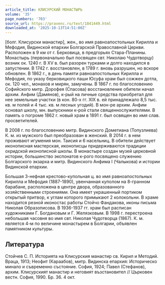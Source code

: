 ```yaml
---
article_title: КЛИСУРСКИЙ МОНАСТЫРЬ
volume: '35'
page_numbers: '703'
source_url: https://pravenc.ru/text/1841449.html
downloaded_at: '2025-10-13T14:51:00Z'
---
```


[болг. Клисурски манастир], жен., во имя равноапостольных Кирилла и Мефодия, Видинской епархии Болгарской Православной Церкви. Расположен в 9 км от г. Берковица, в предгорьях Стара-Планины. Монастырь (первоначально был посвящен свт. Николаю Чудотворцу) возник ок. 1240 г. В XV в. был разорен турками и долго находился в запустении. В 1742 г. восстановлен, в 1789 г. вновь разрушен, но вскоре обновлен. В 1862 г., в день памяти равноапостольных Кирилла и Мефодия, по указу берковицкого паши Юсуфа храм был сожжен дотла, ок. 120 чел., монахов и мирян, замучены. В 1867 г. по благословению Софийского митр. Дорофея (Спасова) восстановление обители начал архим. Анфим (Дамянов), к-рый на личные средства приобретал для нее земельные участки (в кон. 80-х гг. XIX в. ей принадлежало 8,5 тыс. кв. м полей и 4 тыс. кв. м лесных угодий). В мон-ре архим. Анфим основал школу, мн. выпускники к-рой стали священнослужителями. В память о погроме 1862 г. новый храм в 1891 г. был освящен во имя слав. просветителей.

В 2008 г. по благословению митр. Видинского Дометиана (Топузлиева) К. м. из мужского был преобразован в женский. В 2014 г. в нем проживают игумения мон. Таисия и 6 насельниц. В обители действует иконописная мастерская, иконописцы придерживаются традиции охридской иконописной школы. В монастыре создан музей церковной истории, большинство экспонатов к-рого посвящено служению Болгарского экзарха и митр. Видинского Анфима I (Чалыкова) и истории Видинской епархии.

Большая 3-нефная крестово-купольная ц. во имя равноапостольных Кирилла и Мефодия (1887-1890), увенчанная куполом на 8-гранном барабане, расположена в центре двора, образованного хозяйственными строениями. Она имеет украшенный портиком открытый притвор, к углам которого примыкают 2 колокольни. В храме находится резной иконостас работы Стойчо Фандакова, иконы письма Николая Образописова. В 1936-1937 гг. храм был расписан художниками Г. Богдановым и Г. Желязковым. В 1998 г. перестроена небольшая часовня во имя свт. Николая Чудотворца (1867). К. м. является 4-м по величине монастырем в Болгарии, объявлен памятником культуры.

## Литература

Стойчев С. П. Историята на Клисурския манастир св. Кирил и Методий. Враца, 1913; Неофит (Караабов), митр. Видинска епархия: Историческо минало и съвременно състояние. София, 1924; Павел (Стефанов), архим. Клисурският манастир и неговият възстановител // Църковен вестн. София, 1990. Бр. 36. 4 окт.
